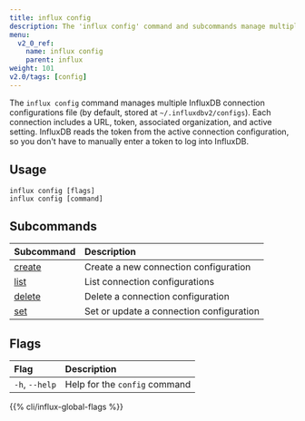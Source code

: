 ```yaml
---
title: influx config
description: The 'influx config' command and subcommands manage multiple InfluxDB connection configurations.
menu:
  v2_0_ref:
    name: influx config
    parent: influx
weight: 101
v2.0/tags: [config]
---
```


The `influx config` command manages multiple InfluxDB connection configurations file (by default, stored at `~/.influxdbv2/configs`). Each connection includes a URL, token, associated organization, and active setting. InfluxDB reads the token from the active connection configuration, so you don't have to manually enter a token to log into InfluxDB.

## Usage
```
influx config [flags]
influx config [command]
```

## Subcommands
| Subcommand                                         | Description                              |
|:----                                               |:-----------                              |
| [create](/v2.0/reference/cli/influx/config/create) | Create a new connection configuration    |
| [list](/v2.0/reference/cli/influx/config/create)   | List connection configurations           |
| [delete](/v2.0/reference/cli/influx/config/delete) | Delete a connection configuration        |
| [set](/v2.0/reference/cli/influx/config/set)       | Set or update a connection configuration |

## Flags
| Flag           | Description                   |
|:----           |:-----------                   |
| `-h`, `--help` | Help for the `config` command |

{{% cli/influx-global-flags %}}
